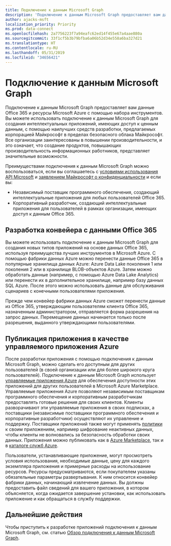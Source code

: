 ```yaml
---
title: Подключение к данным Microsoft Graph
description: 'Подключение к данным Microsoft Graph предоставляет вам данные Office 365 и ресурсы Microsoft Azure через основной конвейер данных. Вы можете использовать подключение к данным Microsoft Graph для создания интеллектуальных приложений, имеющих доступ к ценным данным, с помощью наилучших средств разработки, предлагаемых корпорацией Майкрософт в пределах безопасного облака Майкрософт. Все организации заинтересованы в повышении производительности, и это означает, что создание продуктов, повышающих производительность информационных работников, представляет значительные возможности. '
author: ajacks-msft
localization_priority: Priority
ms.prod: data-connect
ms.openlocfilehash: 2a7756223f7a94eafc62ed14f455e67a4aae880a
ms.sourcegitcommit: 33f1cf5b3b79bfba6a06b52d34e558a6ba327d21
ms.translationtype: HT
ms.contentlocale: ru-RU
ms.lasthandoff: 05/31/2019
ms.locfileid: "34656421"
---
```

# <a name="microsoft-graph-data-connect"></a>Подключение к данным Microsoft Graph

Подключение к данным Microsoft Graph предоставляет вам данные Office 365 и ресурсы Microsoft Azure с помощью набора инструментов. Вы можете использовать подключение к данным Microsoft Graph для создания интеллектуальных приложений, имеющих доступ к ценным данным, с помощью наилучших средств разработки, предлагаемых корпорацией Майкрософт в пределах безопасного облака Майкрософт. Все организации заинтересованы в повышении производительности, и это означает, что создание продуктов, повышающих производительность информационных работников, представляет значительные возможности.

Преимуществами подключения к данным Microsoft Graph можно воспользоваться, если вы соглашаетесь с [условиями использования API Microsoft](/legal/microsoft-apis/terms-of-use?context=/graph/context) и [заявлением Майкрософт о конфиденциальности](https://go.microsoft.com/fwlink/p/?LinkId=123161) и если вы:

- Независимый поставщик программного обеспечения, создающий интеллектуальные приложения для любых пользователей Office 365.
- Корпоративный разработчик, создающий интеллектуальные приложения для пользователей в рамках организации, имеющих доступ к данным Office 365.

## <a name="develop-a-pipeline-with-office-365-data"></a>Разработка конвейера с данными Office 365
Вы можете использовать подключение к данным Microsoft Graph для создания новых типов приложений на основе данных Office 365, используя преимущества лучших инструментов в Microsoft Azure. С помощью фабрики данных Azure можно перенести данные Office 365 в популярные хранилища данных Azure: Azure Data Lake поколения 1 или поколения 2 или в хранилище BLOB-объектов Azure. Затем можно обработать данные (например, с помощью Azure Data Lake Analytics) или перенести их в дополнительное хранилище, например базу данных SQL Azure. После этого можно использовать данные для обслуживания сценариев с конечными пользователями приложения.

Прежде чем конвейер фабрики данных Azure сможет перенести данные из Office 365, утверждающим пользователям клиента Office 365, назначенным администратором, отправляется форма разрешения на запрос данных. Перемещение данных начинается только после разрешения, выданного утверждающими пользователями.

## <a name="publish-your-app-as-an-azure-managed-application"></a>Публикация приложения в качестве управляемого приложения Azure
После разработки приложения с помощью подключения к данным Microsoft Graph, можно сделать его доступным для других пользователей (в своей организации или для более широкого круга пользователей). Подключение к данным Microsoft Graph использует [управляемые приложения Azure](https://docs.microsoft.com/ru-RU/azure/managed-applications/overview) для обеспечения доступности этих приложений для других пользователей в Microsoft Azure Marketplace. Управляемые приложения Azure позволяют независимым поставщикам программного обеспечения и корпоративным разработчикам предоставлять готовые решения для своих клиентов. Клиенты разворачивают эти управляемые приложения в своих подписках, а поставщики (независимые поставщики программного обеспечения и корпоративные разработчики) осуществляют их управление и поддержку. Поставщики приложений также могут применять [политики](https://docs.microsoft.com/ru-RU/azure/managed-applications/overview#azure-policy) к своим приложениям, например шифрование неактивных данных, чтобы клиенты не волновались за безопасность обработки своих данных. Приложения можно публиковать как в [Azure Marketplace](https://docs.microsoft.com/ru-RU/azure/managed-applications/publish-marketplace-app), так и в [каталоге служб Azure](https://docs.microsoft.com/ru-RU/azure/managed-applications/publish-service-catalog-app).

Пользователи, устанавливающие приложение, могут просмотреть условия использования, необходимые данные, цену для каждого экземпляра приложения и примерные расходы на использование ресурсов. Ресурсы предусматриваются, если покупателем указаны обязательные параметры развертывания. К ним относится конвейер фабрики данных, начинающий извлечение данных. Вы должны предоставить файл сведений для вашего приложения, в котором объясняется, когда ожидается завершение установки, как использовать приложение и как обращаться в службу поддержки.

## <a name="next-steps"></a>Дальнейшие действия
Чтобы приступить к разработке приложений подключения к данным Microsoft Graph, см. статью [Обзор подключения к данным Microsoft Graph](data-connect-concept-overview.md).
